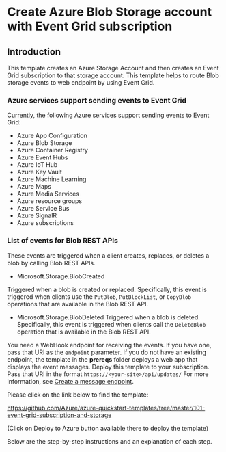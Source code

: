 # Create Azure Blob Storage account with Event Grid subscription

Introduction
------------

This template creates an Azure Storage Account and then creates an Event Grid subscription to that storage account. This template helps to route Blob storage events to web endpoint by using Event Grid.

### Azure services support sending events to Event Grid
Currently, the following Azure services support sending events to Event Grid:

- Azure App Configuration
- Azure Blob Storage
- Azure Container Registry
- Azure Event Hubs
- Azure IoT Hub
- Azure Key Vault
- Azure Machine Learning
- Azure Maps
- Azure Media Services
- Azure resource groups
- Azure Service Bus
- Azure SignalR
- Azure subscriptions

### List of events for Blob REST APIs
These events are triggered when a client creates, replaces, or deletes a blob by calling Blob REST APIs.

- Microsoft.Storage.BlobCreated	

Triggered when a blob is created or replaced.
Specifically, this event is triggered when clients use the `PutBlob`, `PutBlockList`, or `CopyBlob` operations that are available in the Blob REST API.

- Microsoft.Storage.BlobDeleted	
Triggered when a blob is deleted. Specifically, this event is triggered when clients call the `DeleteBlob` operation that is available in the Blob REST API.



You need a WebHook endpoint for receiving the events. If you have one, pass that URI as the `endpoint` parameter. If you do not have an existing endpoint, the template in the **prereqs** folder deploys a web app that displays the event messages. Deploy this template to your subscription. Pass that URI in the format `https://<your-site>/api/updates/` For more information, see [Create a message endpoint](https://docs.microsoft.com/azure/event-grid/custom-event-quickstart#create-a-message-endpoint).

Please click on the link below to find the template:

https://github.com/Azure/azure-quickstart-templates/tree/master/101-event-grid-subscription-and-storage

(Click on Deploy to Azure button available there to deploy the template)

Below are the step-by-step instructions and an explanation of each step. 




